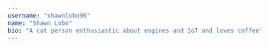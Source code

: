 ```yaml
---
username: "shawnlobo96"
name: "Shawn Lobo"
bio: "A cat person enthusiastic about engines and IoT and loves coffee"
---
```

